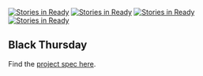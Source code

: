 [![Stories in Ready](https://badge.waffle.io/samuelssnider/black_thursday.png?label=ready&title=Ready)](https://waffle.io/samuelssnider/black_thursday?utm_source=badge)
[![Stories in Ready](https://badge.waffle.io/mdevoe12/black_thursday.png?label=ready&title=Ready)](https://waffle.io/mdevoe12/black_thursday?utm_source=badge)
[![Stories in Ready](https://badge.waffle.io/somedayrainbows/black_thursday.png?label=ready&title=Ready)](https://waffle.io/somedayrainbows/black_thursday)
[![Stories in Ready](https://badge.waffle.io/ryt11/black_thursday.png?label=ready&title=Ready)](https://waffle.io/ryt11/black_thursday)
## Black Thursday

Find the [project spec here](https://github.com/turingschool/curriculum/blob/master/source/projects/black_thursday.markdown).
